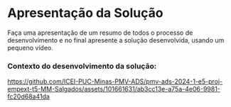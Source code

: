 # Apresentação da Solução

Faça uma apresentação de um resumo de todos o processo de desenvolvimento e no final apresente a solução desenvolvida, usando um pequeno vídeo.

### Contexto do desenvolvimento da solução:

https://github.com/ICEI-PUC-Minas-PMV-ADS/pmv-ads-2024-1-e5-proj-empext-t5-MM-Salgados/assets/101661631/ab3cc13e-a75a-4e06-9981-fc20d68a41da

